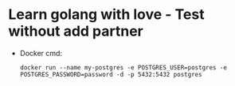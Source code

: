 # Learn golang with love - Test without add partner

- Docker cmd:  

    ```docker run --name my-postgres -e POSTGRES_USER=postgres -e POSTGRES_PASSWORD=password -d -p 5432:5432 postgres```